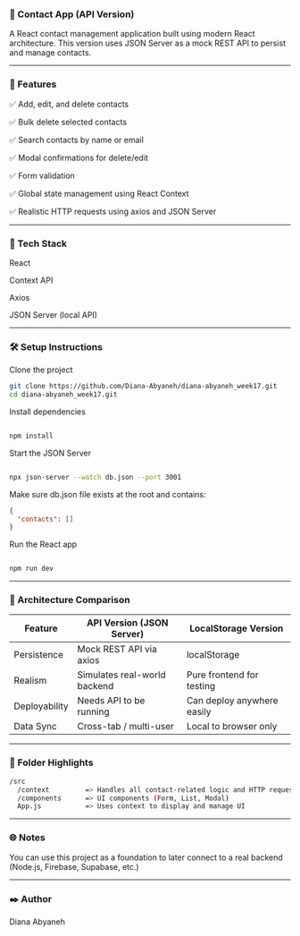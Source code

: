 ### 📇 Contact App (API Version)
A React contact management application built using modern React architecture. This version uses JSON Server as a mock REST API to persist and manage contacts.

---

### 🚀 Features
✅ Add, edit, and delete contacts

✅ Bulk delete selected contacts

✅ Search contacts by name or email

✅ Modal confirmations for delete/edit

✅ Form validation

✅ Global state management using React Context

✅ Realistic HTTP requests using axios and JSON Server


---

### 🧱 Tech Stack

React

Context API

Axios

JSON Server (local API)


---

### 🛠️ Setup Instructions

Clone the project

```bash
git clone https://github.com/Diana-Abyaneh/diana-abyaneh_week17.git
cd diana-abyaneh_week17.git
```

Install dependencies

```bash

npm install
```

Start the JSON Server
```bash

npx json-server --watch db.json --port 3001
```

Make sure db.json file exists at the root and contains:

```json
{
  "contacts": []
}
```

Run the React app

```bash

npm run dev
```


---

### 🧠 Architecture Comparison

| Feature         | API Version (JSON Server)        | LocalStorage Version         |
|-----------------|----------------------------------|------------------------------|
| Persistence     | Mock REST API via axios          | localStorage                 |
| Realism         | Simulates real-world backend     | Pure frontend for testing    |
| Deployability   | Needs API to be running          | Can deploy anywhere easily   |
| Data Sync       | Cross-tab / multi-user           | Local to browser only        |

---

### 🧩 Folder Highlights
```bash
/src
  /context         => Handles all contact-related logic and HTTP requests
  /components      => UI components (Form, List, Modal)
  App.js           => Uses context to display and manage UI

  ```

---

### 🌐 Notes
You can use this project as a foundation to later connect to a real backend (Node.js, Firebase, Supabase, etc.)

--- 

### ✒️ Author
Diana Abyaneh
